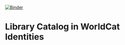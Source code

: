 [![Binder](https://mybinder.org/badge_logo.svg)](https://mybinder.org/v2/gh/Wences91/library_catalog_wi/master/?urlpath=tree/index.ipynb)
# Library Catalog in WorldCat Identities
